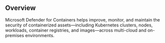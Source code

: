 ## Overview

Microsoft Defender for Containers helps improve, monitor, and maintain the security of containerized assets—including Kubernetes clusters, nodes, workloads, container registries, and images—across multi-cloud and on-premises environments.

